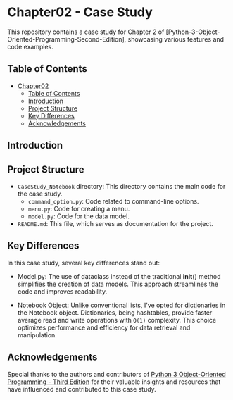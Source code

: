 # Chapter02 - Case Study

This repository contains a case study for Chapter 2 of [Python-3-Object-Oriented-Programming-Second-Edition], showcasing various features and code examples.

## Table of Contents

- [Chapter02](#chapter02)
  - [Table of Contents](#table-of-contents)
  - [Introduction](#introduction)
  - [Project Structure](#project-structure)
  - [Key Differences](#key-differences)
  - [Acknowledgements](#acknowledgements)

## Introduction

## Project Structure

- `CaseStudy_Notebook` directory: This directory contains the main code for the case study.
  - `command_option.py`: Code related to command-line options.
  - `menu.py`: Code for creating a menu.
  - `model.py`: Code for the data model.
- `README.md`: This file, which serves as documentation for the project.

## Key Differences

In this case study, several key differences stand out:

* Model.py: The use of dataclass instead of the traditional __init__() method simplifies the creation of data models. This approach streamlines the code and improves readability.

* Notebook Object: Unlike conventional lists, I've opted for dictionaries in the Notebook object. Dictionaries, being hashtables, provide faster average read and write operations with `O(1)` complexity. This choice optimizes performance and efficiency for data retrieval and manipulation.

## Acknowledgements

Special thanks to the authors and contributors of [Python 3 Object-Oriented Programming - Third Edition](https://github.com/PacktPublishing/Python-3-Object-Oriented-Programming-Third-Edition) for their valuable insights and resources that have influenced and contributed to this case study.
